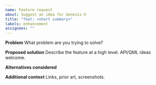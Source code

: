 ```yaml
---
name: Feature request
about: Suggest an idea for Genesis‑X
title: "feat: <short summary>"
labels: enhancement
assignees: ""
---
```


**Problem**
What problem are you trying to solve?

**Proposed solution**
Describe the feature at a high level. API/QML ideas welcome.

**Alternatives considered**

**Additional context**
Links, prior art, screenshots.
